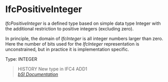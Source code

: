 IfcPositiveInteger
==================
_IfcPositiveInteger_ is a defined type based on simple data type Integer with
the additional restriction to positive integers (excluding zero).  
  
In principle, the domain of _IfcInteger_ is all integer numbers larger than
zero. Here the number of bits used for the _IfcInteger_ representation is
unconstrained, but in practice it is implementation specific.  
  
Type: INTEGER  
  
> HISTORY  New type in IFC4 ADD1  
[ _bSI
Documentation_](https://standards.buildingsmart.org/IFC/DEV/IFC4_2/FINAL/HTML/schema/ifcmeasureresource/lexical/ifcpositiveinteger.htm)


